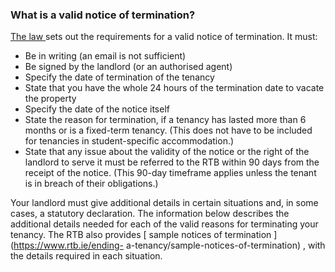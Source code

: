 ###  What is a valid notice of termination?

[ The law
](http://www.irishstatutebook.ie/eli/2004/act/27/enacted/en/print#sec62) sets
out the requirements for a valid notice of termination. It must:

  * Be in writing (an email is not sufficient) 
  * Be signed by the landlord (or an authorised agent) 
  * Specify the date of termination of the tenancy 
  * State that you have the whole 24 hours of the termination date to vacate the property 
  * Specify the date of the notice itself 
  * State the reason for termination, if a tenancy has lasted more than 6 months or is a fixed-term tenancy. (This does not have to be included for tenancies in student-specific accommodation.) 
  * State that any issue about the validity of the notice or the right of the landlord to serve it must be referred to the RTB within 90 days from the receipt of the notice. (This 90-day timeframe applies unless the tenant is in breach of their obligations.) 

Your landlord must give additional details in certain situations and, in some
cases, a statutory declaration. The information below describes the additional
details needed for each of the valid reasons for terminating your tenancy. The
RTB also provides [ sample notices of termination ](https://www.rtb.ie/ending-
a-tenancy/sample-notices-of-termination) , with the details required in each
situation.

